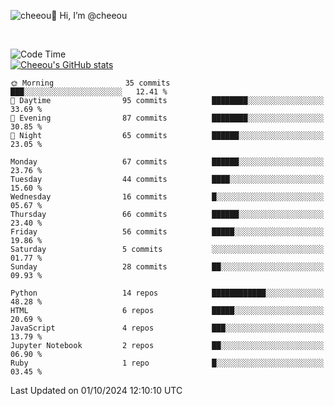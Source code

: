 ![cheeou](https://github.com/user-attachments/assets/b2c175b4-b281-4b1f-a1a0-376441df88da)👋 Hi, I’m @cheeou


<br>
   
![Code Time](http://img.shields.io/badge/Code%20Time-0%20secs-blue)  
[![Cheeou's GitHub stats](https://github-readme-stats.vercel.app/api?username=cheeou)](https://github.com/cheeou/github-readme-stats)
  
  <!--START_SECTION:waka-->



```text
🌞 Morning                35 commits          ███░░░░░░░░░░░░░░░░░░░░░░   12.41 % 
🌆 Daytime                95 commits          ████████░░░░░░░░░░░░░░░░░   33.69 % 
🌃 Evening                87 commits          ████████░░░░░░░░░░░░░░░░░   30.85 % 
🌙 Night                  65 commits          ██████░░░░░░░░░░░░░░░░░░░   23.05 % 
```


```text
Monday                   67 commits          ██████░░░░░░░░░░░░░░░░░░░   23.76 % 
Tuesday                  44 commits          ████░░░░░░░░░░░░░░░░░░░░░   15.60 % 
Wednesday                16 commits          █░░░░░░░░░░░░░░░░░░░░░░░░   05.67 % 
Thursday                 66 commits          ██████░░░░░░░░░░░░░░░░░░░   23.40 % 
Friday                   56 commits          █████░░░░░░░░░░░░░░░░░░░░   19.86 % 
Saturday                 5 commits           ░░░░░░░░░░░░░░░░░░░░░░░░░   01.77 % 
Sunday                   28 commits          ██░░░░░░░░░░░░░░░░░░░░░░░   09.93 % 
```


```text
Python                   14 repos            ████████████░░░░░░░░░░░░░   48.28 % 
HTML                     6 repos             █████░░░░░░░░░░░░░░░░░░░░   20.69 % 
JavaScript               4 repos             ███░░░░░░░░░░░░░░░░░░░░░░   13.79 % 
Jupyter Notebook         2 repos             ██░░░░░░░░░░░░░░░░░░░░░░░   06.90 % 
Ruby                     1 repo              █░░░░░░░░░░░░░░░░░░░░░░░░   03.45 % 
```

 Last Updated on 01/10/2024 12:10:10 UTC
<!--END_SECTION:waka-->


